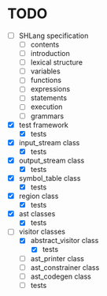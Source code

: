 # TODO
- [ ] SHLang specification
	- [ ] contents
	- [ ] introduction
	- [ ] lexical structure
	- [ ] variables
	- [ ] functions
	- [ ] expressions
	- [ ] statements
	- [ ] execution
	- [ ] grammars
- [x] test framework
	- [x] tests
- [x] input_stream class
	- [x] tests
- [x] output_stream class
	- [x] tests
- [x] symbol_table class
	- [x] tests
- [x] region class
	- [x] tests
- [x] ast classes
	- [x] tests
- [ ] visitor classes
	- [x] abstract_visitor class
		- [x] tests
	- [ ] ast_printer class
	- [ ] ast_constrainer class
	- [ ] ast_codegen class
	- [ ] tests

